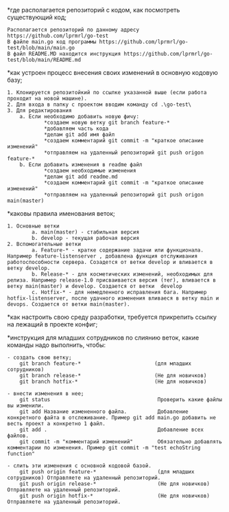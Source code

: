 *где располагается репозиторий с кодом, как посмотреть существующий код;
    
    Располагается репозиторий по данному адресу https://github.com/lprmrl/go-test
    В файле main.go код программы https://github.com/lprmrl/go-test/blob/main/main.go
    В файл README.MD находится инструкция https://github.com/lprmrl/go-test/blob/main/README.md

*как устроен процесс внесения своих изменений в основную кодовую базу;

    1. Клонируется репозитойкий по ссылке указанной выше (если работа проходит на новой машине).
    2. Для входа в папку с проектом вводим команду cd .\go-test\ 
    3. Для редактирования  
        a. Если необходимо добавить новую фичу: 
                *создаем новую ветку git branch feature-*
                *добавляем часть кода
                *делам git add имя файл
                *создаем комментарий git commit -m "краткое описание изменений"
                *отправляем на удаленный репозиторий git push origon feature-*
        b. Если добавить изменения в readme файл
                *создаем необходимые изменения
                *делам git add readme.md
                *создаем комментарий git commit -m "краткое описание изменений"
                *отправляем на удаленный репозиторий git push origon main(master)
        
*каковы правила именования веток;

    1. Основные ветки
            a. main(master) - стабильная версия
            b. develop - текущая рабочая версия
    2. Вспомогательные ветки
            a. Feature-* - кратке содержание задачи или функционала. Например feature-listenserver , добавлена функция отслуживания работоспособности сервера. Созадется от ветки develop и вливается в ветку develop.
            b. Release-* - для косметических изменений, необходимых для релиза. Например release-1.0 присваивается версия (тег), вливается в ветку main(master) и develop. Создается от ветки  develop
            c. Hotfix-* - для немедленного исправления бага. Например hotfix-listenserver, после удачного изменения вливаеся в ветку main и devops. Создается от ветки main(master).
            
*как настроить свою среду разработки, требуется прикрепить ссылку на лежащий в проекте конфиг;


*инструкция для младших сотрудников по слиянию веток, какие команды надо выполнить, чтобы:

    - создать свою ветку; 
        git branch feature-*                        (для младших сотрудников)
        git branch release-*                        (Не для новичков)
        git branch hotfix-*                         (Не для новичков)

    - внести изменения в нее;
        git status                                   Проверить какие файлы вы изменили.
        git add Название измененного файла.          Добавление конкретного файта в отслеживание. Пример git add main.go добавить не весть проект а конкретно 1 файл.
        git add .                                    Добавление всех файлов.
        git commit -m "комментарий изменений"        Обязательно добавлять комментарии по изменения. Пример git commit -m "test echoString function"   

    - слить эти изменения с основной кодовой базой.
        git push origin feature-*                    (для младших сотрудников) Отправляете на удаленный репозиторий.
        git push origin release-*                    (Не для новичков) Отправляете на удаленный репозиторий.
        git push origin hotfix-*                     (Не для новичков) Отправляете на удаленный репозиторий.

